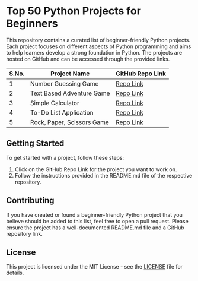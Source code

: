 # Top 50 Python Projects for Beginners

This repository contains a curated list of beginner-friendly Python projects. Each project focuses on different aspects of Python programming and aims to help learners develop a strong foundation in Python. The projects are hosted on GitHub and can be accessed through the provided links.

| S.No. | Project Name              | GitHub Repo Link                                                                |
| ----- | ------------------------- | ------------------------------------------------------------------------------- |
| 1     | Number Guessing Game      | [Repo Link](https://github.com/MokarbeenAnsari/number-guessing-game-oop)        |
| 2     | Text Based Adventure Game | [Repo Link](https://github.com/MokarbeenAnsari/text-based-adventure-game)       |
| 3     | Simple Calculator         | [Repo Link](https://github.com/MokarbeenAnsari/simple-calculator)               |
| 4     | To-Do List Application    | [Repo Link](https://github.com/MokarbeenAnsari/to-do-list-application)          |
| 5     | Rock, Paper, Scissors Game| [Repo Link](https://github.com/MokarbeenAnsari/rock-paper-scissors)             |

## Getting Started

To get started with a project, follow these steps:

1. Click on the GitHub Repo Link for the project you want to work on.
2. Follow the instructions provided in the README.md file of the respective repository.

## Contributing

If you have created or found a beginner-friendly Python project that you believe should be added to this list, feel free to open a pull request. Please ensure the project has a well-documented README.md file and a GitHub repository link.

## License

This project is licensed under the MIT License - see the [LICENSE](LICENSE) file for details.
